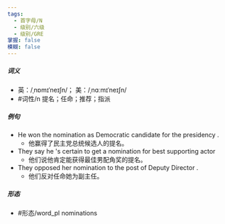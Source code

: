 ```yaml
---
tags:
  - 首字母/N
  - 级别/六级
  - 级别/GRE
掌握: false
模糊: false
---
```

##### 词义
- 英：/ˌnɒmɪˈneɪʃn/； 美：/ˌnɑːmɪˈneɪʃn/
- #词性/n  提名；任命；推荐；指派
##### 例句
- He won the nomination as Democratic candidate for the presidency .
	- 他赢得了民主党总统候选人的提名。
- They say he 's certain to get a nomination for best supporting actor
	- 他们说他肯定能获得最佳男配角奖的提名。
- They opposed her nomination to the post of Deputy Director .
	- 他们反对任命她为副主任。
##### 形态
- #形态/word_pl nominations
